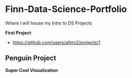 # Finn-Data-Science-Portfolio
Where I will house my Intro to DS Projects

**First Project**
- https://github.com/users/afinn2/projects/1

**Penguin Project**
- 

**Super Cool Visualization**
